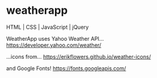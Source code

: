 # weatherapp
HTML | CSS | JavaScript | jQuery

WeatherApp uses Yahoo Weather API...
https://developer.yahoo.com/weather/

...icons from...
https://erikflowers.github.io/weather-icons/

and Google Fonts!
https://fonts.googleapis.com/
